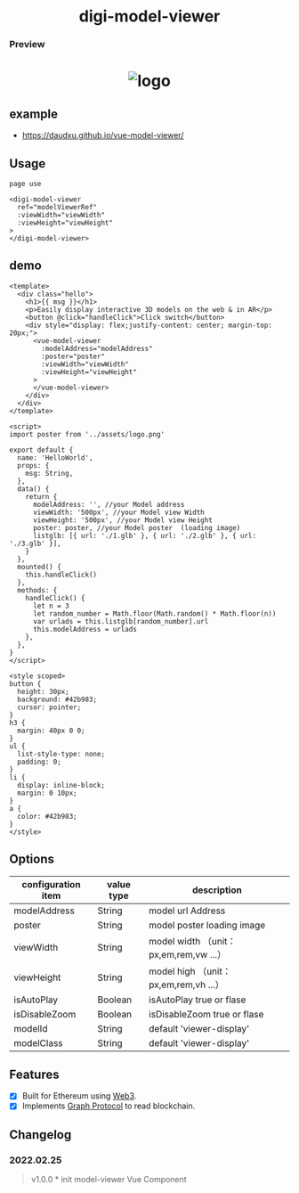 <h1 align="center">
    digi-model-viewer
</h1>

### Preview

<h1 align="center">
    <img :src="$withBase('/img/components/digi-model-viewer/digi-model-viewer.png')" alt="logo">
</h1>

## example

- https://daudxu.github.io/vue-model-viewer/

## Usage

```vue
page use

<digi-model-viewer
  ref="modelViewerRef"
  :viewWidth="viewWidth"
  :viewHeight="viewHeight"
>
</digi-model-viewer>
```

## demo

```vue
<template>
  <div class="hello">
    <h1>{{ msg }}</h1>
    <p>Easily display interactive 3D models on the web & in AR</p>
    <button @click="handleClick">Click switch</button>
    <div style="display: flex;justify-content: center; margin-top: 20px;">
      <vue-model-viewer
        :modelAddress="modelAddress"
        :poster="poster"
        :viewWidth="viewWidth"
        :viewHeight="viewHeight"
      >
      </vue-model-viewer>
    </div>
  </div>
</template>

<script>
import poster from '../assets/logo.png'

export default {
  name: 'HelloWorld',
  props: {
    msg: String,
  },
  data() {
    return {
      modelAddress: '', //your Model address
      viewWidth: '500px', //your Model view Width
      viewHeight: '500px', //your Model view Height
      poster: poster, //your Model poster  (loading image)
      listglb: [{ url: './1.glb' }, { url: './2.glb' }, { url: './3.glb' }],
    }
  },
  mounted() {
    this.handleClick()
  },
  methods: {
    handleClick() {
      let n = 3
      let random_number = Math.floor(Math.random() * Math.floor(n))
      var urlads = this.listglb[random_number].url
      this.modelAddress = urlads
    },
  },
}
</script>

<style scoped>
button {
  height: 30px;
  background: #42b983;
  cursor: pointer;
}
h3 {
  margin: 40px 0 0;
}
ul {
  list-style-type: none;
  padding: 0;
}
li {
  display: inline-block;
  margin: 0 10px;
}
a {
  color: #42b983;
}
</style>
```

## Options

| configuration item | value type | description                             |
| ------------------ | ---------- | --------------------------------------- |
| modelAddress       | String     | model url Address                       |
| poster             | String     | model poster loading image              |
| viewWidth          | String     | model width （unit： px,em,rem,vw ...） |
| viewHeight         | String     | model high （unit： px,em,rem,vh ...）  |
| isAutoPlay         | Boolean    | isAutoPlay true or flase                |
| isDisableZoom      | Boolean    | isDisableZoom true or flase             |
| modelId            | String     | default 'viewer-display'                |
| modelClass         | String     | default 'viewer-display'                |

## Features

- [x] Built for Ethereum using [Web3](https://github.com/ethereum/web3.js/).
- [x] Implements [Graph Protocol](https://github.com/graphprotocol) to read blockchain.

## Changelog

### 2022.02.25

> v1.0.0 \* init model-viewer Vue Component

[npm]: https://img.shields.io/npm/v/postcss-load-config.svg
[npm-url]: https://npmjs.com/package/postcss-load-config
[node]: https://img.shields.io/node/v/postcss-load-plugins.svg
[node-url]: https://nodejs.org/
